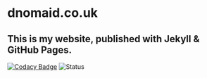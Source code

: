# dnomaid.co.uk
## This is my website, published with Jekyll & GitHub Pages.
[![Codacy Badge](https://api.codacy.com/project/badge/Grade/6842163dcb4246cf846170c533d33016)](https://www.codacy.com/app/mrdnomaid/mrdnomaid.github.io?utm_source=github.com&amp;utm_medium=referral&amp;utm_content=mrdnomaid/mrdnomaid.github.io&amp;utm_campaign=Badge_Grade)
![Status](https://img.shields.io/website-up-down-green-red/http/dnomaid.co.uk.svg?label=status)
